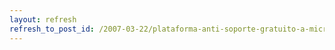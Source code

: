 ```yaml
---
layout: refresh
refresh_to_post_id: /2007-03-22/plataforma-anti-soporte-gratuito-a-microsoft
---
```

